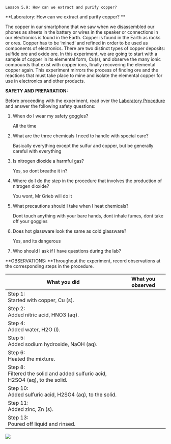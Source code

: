 ```
Lesson 5.9: How can we extract and purify copper?
```


**Laboratory: How can we extract and purify copper? **

The copper in our smartphone that we saw when we disassembled our phones as sheets in the battery or wires in the speaker or connections in our electronics is found in the Earth. Copper is found in the Earth as rocks or ores. Copper has to be ‘mined’ and refined in order to be used as components of electronics. There are two distinct types of copper deposits: sulfide ore and oxide ore. In this experiment, we are going to start with a sample of copper in its elemental form, Cu(s), and observe the many ionic compounds that exist with copper ions, finally recovering the elemental copper again. This experiment mirrors the process of finding ore and the reactions that must take place to mine and isolate the elemental copper for use in electronics and other products.

**SAFETY AND PREPARATION:**

Before proceeding with the experiment, read over the [Laboratory Procedure](https://drive.google.com/file/d/1AZ0NaKyWZ3Pu02FMjgwUbrGOWFkhWFCn/view?usp=sharing) and answer the following safety questions:



1. When do I wear my safety goggles?

   All the time

2. What are the three chemicals I need to handle with special care?
   
   Basically everything except the sulfur and copper, but be generally careful with everything
   
3. Is nitrogen dioxide a harmful gas? 
   
   Yes, so dont breathe it in?
   
4. Where do I do the step in the procedure that involves the production of nitrogen dioxide?
   
   You wont, Mr Grieb will do it
   
5. What precautions should I take when I heat chemicals?
   
   Dont touch anything with your bare hands, dont inhale fumes, dont take off your goggles
   
6. Does hot glassware look the same as cold glassware?
   
   Yes, and its dangerous
   
7. Who should I ask if I have questions during the lab?
   
   
   

**OBSERVATIONS: **Throughout the experiment, record observations at the corresponding steps in the procedure.

| What you did                                                                     | What you observed |
| -------------------------------------------------------------------------------- | ----------------- |
| Step 1:<br>Started with copper, Cu (s).                                          |                   |
| Step 2:<br>Added nitric acid, HNO3 (aq).                                         |                   |
| Step 4:<br>Added water, H2O (l).                                                 |                   |
| Step 5:<br>Added sodium hydroxide, NaOH (aq).                                    |                   |
| Step 6:<br>Heated the mixture.                                                   |                   |
| Step 8:<br>Filtered the solid and added sulfuric acid, H2SO4 (aq), to the solid. |                   |
| Step 10:<br>Added sulfuric acid, H2SO4 (aq), to the solid.                       |                   |
| Step 11:<br>Added zinc, Zn (s).                                                  |                   |
| Step 13:<br>Poured off liquid and rinsed.                                        |                   |


**![](https://lh5.googleusercontent.com/8Z2v0fphxva1DPsBlFt5XRjXujdiDjBYklZRgKpgvIsQxJ_8INB-Hp_BLYyfuVFvkA-vKyw5z5j85RwqEQkx3MJaHdYHD9L3ppn1Fu1jEUi3gG6W-ysCBL5KIdpDivNkTqd9QJ70UbrY08mbjt3aSgg)**